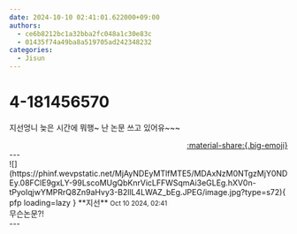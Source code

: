 ```yaml
---
date: 2024-10-10 02:41:01.622000+09:00
authors:
  - ce6b8212bc1a32bba2fc048a1c30e83c
  - 01435f74a49ba8a519705ad242348232
categories:
  - Jisun
---
```


# 4-181456570

<div class="post-container" markdown="1">
<div class="content-container md-sidebar__scrollwrap" markdown="1">

지선엉니 늦은 시간에 뭐행~ 난 논문 쓰고 있어유~~~

</div>
</div>

<div style="text-align: right;" markdown="1">
<a href="https://weverse.io/fromis9/fanpost/4-181456570" style="text-align: right;">:material-share:{.big-emoji}</a>
</div>
---

<div class="comments-container md-sidebar__scrollwrap" markdown="1">
<div class="comment" markdown="1">
<div class='id-container' markdown="1">
![](https://phinf.wevpstatic.net/MjAyNDEyMTlfMTE5/MDAxNzM0NTgzMjY0NDEy.08FClE9gxLY-99LscoMUgQbKnrVicLFFWSqmAi3eGLEg.hXV0n-tPyoIqjwYMPRrQ8Zn9aHvy3-B2llL4LWAZ_bEg.JPEG/image.jpg?type=s72){ pfp loading=lazy }
**<span class="artist">지선</span>** <small>Oct 10 2024, 02:41</small><br>
</div>
<div class='comment-body' markdown="1">
무슨논문?!
</div>
</div>
</div>
---
